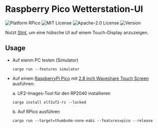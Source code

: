 # Raspberry Pico Wetterstation-UI
![Platform RPico](https://img.shields.io/badge/platform-RP2040-orange.svg)
![MIT License](https://img.shields.io/badge/license-MIT-blue.svg)
![Apache-2.0 License](https://img.shields.io/badge/license-Apache--2.0-blue.svg)
![Version](https://img.shields.io/badge/version-0.0.1-green.svg)

Nutzt [Slint](https://slint-ui.com), um eine hübsche UI auf einem Touch-Display anzuzeigen.

## Usage

- Auf eienm PC testen (Simulator)
    ```
    cargo run --features simulator
    ```
- Auf einem [RaspberryPi Pico](https://www.raspberrypi.com/products/raspberry-pi-pico/) mit [2.8 inch Waveshare Touch Screen](https://www.waveshare.com/pico-restouch-lcd-2.8.htm) ausführen:

    a. UF2-Images-Tool für den RP2040 installieren
    ```
    cargo install elf2uf2-rs --locked
    ```
    b. Auf RPico ausführen
    ```
    cargo run --target=thumbv6m-none-eabi --features=pico --release
    ```